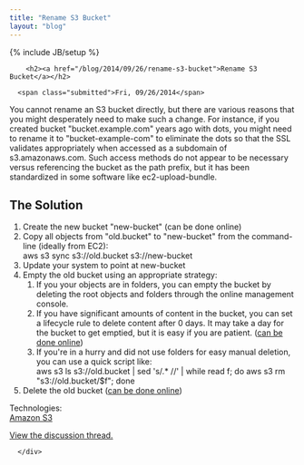 ```yaml
---
title: "Rename S3 Bucket"
layout: "blog"
---
```

{% include JB/setup %}
<div id="node-339" class="node node-blog node-promoted">

  
        <h2><a href="/blog/2014/09/26/rename-s3-bucket">Rename S3 Bucket</a></h2>
    
      <span class="submitted">Fri, 09/26/2014</span>
  
  <div class="content clearfix">
    <div class="field field-name-body field-type-text-with-summary field-label-hidden"><div class="field-items"><div class="field-item even"><p>You cannot rename an S3 bucket directly, but there are various reasons that you might desperately need to make such a change. For instance, if you created bucket "bucket.example.com" years ago with dots, you might need to rename it to "bucket-example-com" to eliminate the dots so that the SSL validates appropriately when accessed as a subdomain of s3.amazonaws.com. Such access methods do not appear to be necessary versus referencing the bucket as the path prefix, but it has been standardized in some software like ec2-upload-bundle.</p>
<!--break-->
<h2>
	The Solution</h2>
<ol><li>
		Create the new bucket "new-bucket" (can be done online)</li>
	<li>
		Copy all objects from "old.bucket" to "new-bucket" from the command-line (ideally from EC2):<br />
		aws s3 sync s3://old.bucket s3://new-bucket</li>
	<li>
		Update your system to point at new-bucket</li>
	<li>
		Empty the old bucket using an appropriate strategy:
		<ol><li>
				If you your objects are in folders, you can empty the bucket by deleting the root objects and folders through the online management console.</li>
			<li>
				If you have significant amounts of content in the bucket, you can set a lifecycle rule to delete content after 0 days. It may take a day for the bucket to get emptied, but it is easy if you are patient. (<a href="http://docs.aws.amazon.com/AmazonS3/latest/dev/manage-lifecycle-using-console.html">can be done online</a>)</li>
			<li>
				If you're in a hurry and did not use folders for easy manual deletion, you can use a quick script like:<br />
				aws s3 ls s3://old.bucket | sed 's/.* //' | while read f; do aws s3 rm "s3://old.bucket/$f"; done</li>
		</ol></li>
	<li>
		Delete the old bucket (<a href="http://docs.aws.amazon.com/AmazonS3/latest/UG/DeletingaBucket.html">can be done online</a>)</li>
</ol></div></div></div><div class="field field-name-taxonomy-vocabulary-1 field-type-taxonomy-term-reference field-label-above"><div class="field-label">Technologies:&nbsp;</div><div class="field-items"><div class="field-item even"><a href="/technology/amazon-s3">Amazon S3</a></div></div></div><div id="disqus_thread"><noscript><p><a href="http://witti.disqus.com/?url=http%3A%2F%2Fwww.witti.ws%2Fblog%2F2014%2F09%2F26%2Frename-s3-bucket">View the discussion thread.</a></p></noscript></div>  </div>

  <div class="clearfix">
          <div class="links"></div>
    
      </div>

</div>
